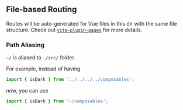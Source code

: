 ## File-based Routing

Routes will be auto-generated for Vue files in this dir with the same file structure. Check out [`vite-plugin-pages`](https://github.com/hannoeru/vite-plugin-pages) for more details.

### Path Aliasing

`~/` is aliased to `./src/` folder.

For example, instead of having

```ts
import { isDark } from '../../../../composables';
```

now, you can use

```ts
import { isDark } from '~/composables';
```

